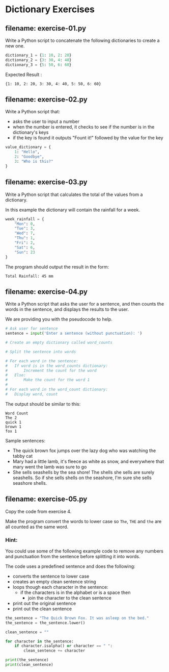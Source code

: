 # Dictionary Exercises

## filename: exercise-01.py

Write a Python script to concatenate the following
dictionaries to create a new one.

```python
dictionary_1 = {1: 10, 2: 20}
dictionary_2 = {3: 30, 4: 40}
dictionary_3 = {5: 50, 6: 60}
```

Expected Result :

```text
{1: 10, 2: 20, 3: 30, 4: 40, 5: 50, 6: 60}
```

## filename: exercise-02.py

Write a Python script that:

- asks the user to input a number
- when the number is entered, it checks to see if
  the number is in the dictionary's keys
- if the key is found it outputs "Fount it!"
  followed by the value for the key

```python
value_dictionary = {
    1: "Hello",
    2: "Goodbye",
    3: "Who is this?"
} 
```

## filename: exercise-03.py

Write a Python script that calculates the total of the values from a dictionary.

In this example the dictionary will contain the rainfall for a week.

```python
week_rainfall = {
    "Mon": 0,
    "Tue": 3,
    "Wed": 7,
    "Thu": 1,
    "Fri": 2,
    "Sat": 6,
    "Sun": 23
}
```

The program should output the result in the form:

```text
Total Rainfall: 45 mm
```

## filename: exercise-04.py

Write a Python script that asks the user for a sentence, and then counts the
words in the sentence, and displays the results to the user.

We are providing you with the pseudocode to help.

```python
# Ask user for sentence
sentence = input('Enter a sentence (without punctuation): ')

# Create an empty dictionary called word_counts

# Split the sentence into words

# For each word in the sentence:
#   If word is in the word_counts dictionary:
#       Increment the count for the word
#   Else:
#       Make the count for the word 1
#
# For each word in the word_count dictionary:
#   Display word, count
```

The output should be similar to this:

```text
Word Count
The 2
quick 1
brown 1
fox 1
```

Sample sentences:

- The quick brown fox jumps over the lazy dog who was watching the tabby cat
- Mary had a little lamb, it's fleece as white as snow, and everywhere that
  mary went the lamb was sure to go
- She sells seashells by the sea shore! The shells she sells are surely
  seashells. So if she sells shells on the seashore, I'm sure she sells
  seashore shells.


## filename: exercise-05.py

Copy the code from exercise 4.

Make the program convert the words to lower case so `The`, `THE` and `the` are
all counted as the same word.

### Hint:

You could use some of the following example code to remove any numbers and
punctuation from the sentence before splitting it into words.

The code uses a predefined sentence and does the following:

- converts the sentence to lower case
- creates an empty clean sentence string
- loops though each character in the sentence:
    - if the characters is in the alphabet or is a space then
        - join the character to the clean sentence
- print out the original sentence
- print out the clean sentence

```python
the_sentence = "The Quick Brown Fox. It was asleep on the bed."
the_sentence = the_sentence.lower()

clean_sentence = ""

for character in the_sentence:
    if character.isalpha() or character == " ":
        clean_sentence += character

print(the_sentence)
print(clean_sentence)    
```
